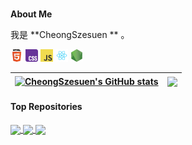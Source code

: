 
<br />

**About Me**  

我是 **CheongSzesuen ** 。

<code><img height="20" alt="html" src="https://raw.githubusercontent.com/github/explore/main/topics/html/html.png"></code>
<code><img height="20" alt="css" src="https://raw.githubusercontent.com/github/explore/main/topics/css/css.png"></code>
<code><img height="20" alt="javascript" src="https://raw.githubusercontent.com/github/explore/main/topics/javascript/javascript.png"></code>
<code><img height="20" alt="react" src="https://raw.githubusercontent.com/github/explore/main/topics/react/react.png"></code>
<code><img height="20" alt="nodejs" src="https://raw.githubusercontent.com/github/explore/main/topics/nodejs/nodejs.png"></code>

| <a href="https://github.com/CheongSzesuen/github-readme-stats"><img align="center" src="https://github-readme-stats.vercel.app/api?username=CheongSzesuen&show_icons=true&include_all_commits=true&theme=buefy&hide_border=true" alt="CheongSzesuen's GitHub stats" /></a> | <a href="https://github.com/CheongSzesuen/github-readme-stats"><img align="center" src="https://github-readme-stats.vercel.app/api/top-langs/?username=CheongSzesuen&layout=compact&theme=buefy&hide_border=true" /></a> |
| ------------- | ------------- |

#### Top Repositories  

<a href="https://github.com/CheongSzesuen/CheongSzesuen.github.io">
  <img align="center" src="https://github-readme-stats.vercel.app/api/pin/?username=CheongSzesuen&repo=CheongSzesuen.github.io&theme=buefy" />
</a>
<a href="https://github.com/CheongSzesuen/wbza">
  <img align="center" src="https://github-readme-stats.vercel.app/api/pin/?username=CheongSzesuen&repo=wbza&theme=buefy" />
</a>
<a href="https://github.com/CheongSzesuen/unflodPictures">
  <img align="center" src="https://github-readme-stats.vercel.app/api/pin/?username=CheongSzesuen&repo=unflodPictures&theme=buefy" />
</a>
